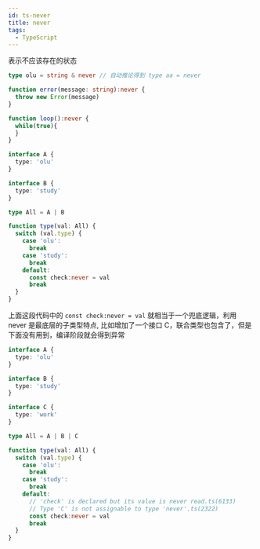 ```yaml
---
id: ts-never
title: never
tags:
  - TypeScript
---
```


表示不应该存在的状态

```ts
type olu = string & never // 自动推论得到 type aa = never
```

```ts
function error(message: string):never {
  throw new Error(message)
}

function loop():never {
  while(true){
  }
}
```

```ts
interface A {
  type: 'olu'
}

interface B {
  type: 'study'
}

type All = A | B

function type(val: All) {
  switch (val.type) {
    case 'olu':
      break
    case 'study':
      break
    default:
      const check:never = val
      break
  }
}
```

上面这段代码中的 `const check:never = val` 就相当于一个兜底逻辑，利用 never 是最底层的子类型特点, 比如增加了一个接口 C，联合类型也包含了，但是下面没有用到，编译阶段就会得到异常

```ts
interface A {
  type: 'olu'
}

interface B {
  type: 'study'
}

interface C {
  type: 'work'
}

type All = A | B | C

function type(val: All) {
  switch (val.type) {
    case 'olu':
      break
    case 'study':
      break
    default:
      // 'check' is declared but its value is never read.ts(6133)
      // Type 'C' is not assignable to type 'never'.ts(2322)
      const check:never = val
      break
  }
}
```
